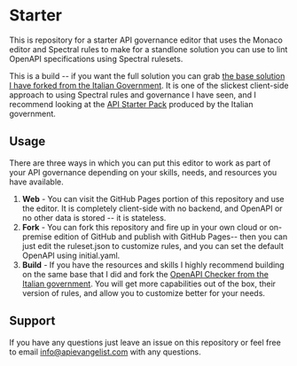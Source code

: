 # Starter
This is  repository for a starter API governance editor that uses the Monaco editor and Spectral rules to make for a standlone solution you can use to lint OpenAPI specifications using Spectral rulesets.

This is a build -- if you want the full solution you can grab [the base solution I have forked from the Italian Government](https://github.com/italia/api-oas-checker/blob/master/README.en.md). It is one of the slickest client-side approach to using Spectral rules and governance I have seen, and I recommend looking at the [API Starter Pack](https://github.com/teamdigitale/api-starter-kit) produced by the Italian government.

## Usage
There are three ways in which you can put this editor to work as part of your API governance depending on your skills, needs, and resources you have available. 

1. **Web** - You can visit the GitHub Pages portion of this repository and use the editor. It is completely client-side with no backend, and OpenAPI or no other data is stored -- it is stateless.
2. **Fork** - You can fork this repository and fire up in your own cloud or on-premise edition of GitHub and publish with GitHub Pages-- then you can just edit the ruleset.json to customize rules, and you can set the default OpenAPI using initial.yaml. 
3. **Build** - If you have the resources and skills I highly recommend building on the same base that I did and fork the [OpenAPI Checker from the Italian government](https://github.com/italia/api-oas-checker/blob/master/README.en.md). You will get more capabilities out of the box, their version of rules, and allow you to customize better for your needs.

## Support
If you have any questions just leave an issue on this repository or feel free to email [info@apievangelist.com](mailto:info@apievangelist.com) with any questions.
